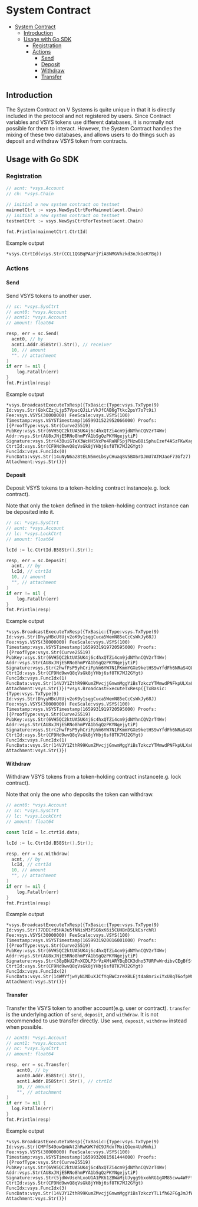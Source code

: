 # System Contract

- [System Contract](#system-contract)
  - [Introduction](#introduction)
  - [Usage with Go SDK](#usage-with-go-sdk)
    - [Registration](#registration)
    - [Actions](#actions)
      - [Send](#send)
      - [Deposit](#deposit)
      - [Withdraw](#withdraw)
      - [Transfer](#transfer)

## Introduction

The System Contract on V Systems is quite unique in that it is directly included in the protocol and not registered by users. Since Contract variables and VSYS tokens use different databases, it is normally not possible for them to interact. However, the System Contract handles the mixing of these two databases, and allows users to do things such as deposit and withdraw VSYS token from contracts.

## Usage with Go SDK

### Registration

```go
// acnt: *vsys.Account
// ch: *vsys.Chain

// initial a new system contract on testnet
mainnetCtrt := vsys.NewSysCtrtForMainnet(acnt.Chain)
// initial a new system contract on testnet
testnetCtrt := vsys.NewSysCtrtForTestnet(acnt.Chain)

fmt.Println(mainnetCtrt.CtrtId)
```

Example output

```
*vsys.CtrtId(vsys.Str(CCL1QGBqPAaFjYiA8NMGVhzkd3nJkGeKYBq))
```

### Actions

#### Send

Send VSYS tokens to another user.

```go
// sc: *vsys.SysCtrt
// acnt0: *vsys.Account
// acnt1: *vsys.Account
// amount: float64

resp, err = sc.Send(
  acnt0, // by
  acnt1.Addr.B58Str().Str(), // receiver
  10, // amount
  "". // attachment
)
if err != nil {
	log.Fatalln(err)
}
fmt.Println(resp)
```

Example output

```
*vsys.BroadcastExecuteTxResp({TxBasic:{Type:vsys.TxType(9) Id:vsys.Str(GbkCZzjLjp57VpacQJiLrVkJfCAB6gTtkc2psY7o7t9i) Fee:vsys.VSYS(30000000) FeeScale:vsys.VSYS(100) Timestamp:vsys.VSYSTimestamp(1659931522952066000) Proofs:[{ProofType:vsys.Str(Curve25519) PubKey:vsys.Str(6VH5QC2ktUA5UK4j6c4hxQTZi4cm9jdNYhnCQV2rT4Wv) Addr:vsys.Str(AU8xJNjE5RNo8hmPYA1bSgQzPKYNgejytiP) Signature:vsys.Str(43BuiGTeX3WcHH5VxPe4RaNFSpjPHzwB8iSphuEzef4ASzFKwXagtoZy1ESeRXsnsQ9RanGsyH6Xro6C7KBDHgMC)}]} CtrtId:vsys.Str(CF9Nd9wvQ8qVsGk8jYHbj6sf8TK7MJ2GYgt) FuncIdx:vsys.FuncIdx(0) FuncData:vsys.Str(14uNyN6a28tELN5meLbsyCHuaq8V5BX6rDJmU7ATMJaoF73Gfz7) Attachment:vsys.Str()})
```

#### Deposit

Deposit VSYS tokens to a token-holding contract instance(e.g. lock contract).

Note that only the token defined in the token-holding contract instance can be deposited into it.

```go
// sc: *vsys.SysCtrt
// acnt: *vsys.Account
// lc: *vsys.LockCtrt
// amount: float64

lcId := lc.CtrtId.B58Str().Str();

resp, err = sc.Deposit(
  acnt, // by
  lcId, // ctrtId
  10, // amount
  "", // attachment
)
if err != nil {
    log.Fatalln(err)
}
fmt.Println(resp)
```

Example output

```
*vsys.BroadcastExecuteTxResp({TxBasic:{Type:vsys.TxType(9) Id:vsys.Str(DhyyHBcUtUjv2oK9y1sqgCuca5WemN85eCcCsWkJy68J) Fee:vsys.VSYS(30000000) FeeScale:vsys.VSYS(100) Timestamp:vsys.VSYSTimestamp(1659931919720595000) Proofs:[{ProofType:vsys.Str(Curve25519) PubKey:vsys.Str(6VH5QC2ktUA5UK4j6c4hxQTZi4cm9jdNYhnCQV2rT4Wv) Addr:vsys.Str(AU8xJNjE5RNo8hmPYA1bSgQzPKYNgejytiP) Signature:vsys.Str(2hwfFsP5yhCriFpVm6YW7N1FKmmYGXe9ketHSSwYfdFh6NRaS4Q8E4TWFW55u2F5tuFRpj3dao8SGfnNwFp8WFn4)}]} CtrtId:vsys.Str(CF9Nd9wvQ8qVsGk8jYHbj6sf8TK7MJ2GYgt) FuncIdx:vsys.FuncIdx(1) FuncData:vsys.Str(14VJY1ZthR99KumZMvcjjGnwmMggYiBsTzkczYTMmwdPNFkpULXaUg11ynCnJ7PAqewTixfGjTC6XwkJu1ucT1rf) Attachment:vsys.Str()})*vsys.BroadcastExecuteTxResp({TxBasic:{Type:vsys.TxType(9) Id:vsys.Str(DhyyHBcUtUjv2oK9y1sqgCuca5WemN85eCcCsWkJy68J) Fee:vsys.VSYS(30000000) FeeScale:vsys.VSYS(100) Timestamp:vsys.VSYSTimestamp(1659931919720595000) Proofs:[{ProofType:vsys.Str(Curve25519) PubKey:vsys.Str(6VH5QC2ktUA5UK4j6c4hxQTZi4cm9jdNYhnCQV2rT4Wv) Addr:vsys.Str(AU8xJNjE5RNo8hmPYA1bSgQzPKYNgejytiP) Signature:vsys.Str(2hwfFsP5yhCriFpVm6YW7N1FKmmYGXe9ketHSSwYfdFh6NRaS4Q8E4TWFW55u2F5tuFRpj3dao8SGfnNwFp8WFn4)}]} CtrtId:vsys.Str(CF9Nd9wvQ8qVsGk8jYHbj6sf8TK7MJ2GYgt) FuncIdx:vsys.FuncIdx(1) FuncData:vsys.Str(14VJY1ZthR99KumZMvcjjGnwmMggYiBsTzkczYTMmwdPNFkpULXaUg11ynCnJ7PAqewTixfGjTC6XwkJu1ucT1rf) Attachment:vsys.Str()})
```

#### Withdraw

Withdraw VSYS tokens from a token-holding contract instance(e.g. lock contract).

Note that only the one who deposits the token can withdraw.

```go
// acnt0: *vsys.Account
// sc: *vsys.SysCtrt
// lc: *vsys.LockCtrt
// amount: float64

const lcId = lc.ctrtId.data;

lcId := lc.CtrtId.B58Str().Str();

resp, err = sc.Withdraw(
  acnt, // by
  lcId, // ctrtId
  10, // amount
  "", // attachment
)
if err != nil {
    log.Fatalln(err)
}
fmt.Println(resp)
```

Example output

```
*vsys.BroadcastExecuteTxResp({TxBasic:{Type:vsys.TxType(9) Id:vsys.Str(77DECrd5HAJu5fNNisM3fSG6xK6i5CUHBnDSLkEsrchR) Fee:vsys.VSYS(30000000) FeeScale:vsys.VSYS(100) Timestamp:vsys.VSYSTimestamp(1659931920016001000) Proofs:[{ProofType:vsys.Str(Curve25519) PubKey:vsys.Str(6VH5QC2ktUA5UK4j6c4hxQTZi4cm9jdNYhnCQV2rT4Wv) Addr:vsys.Str(AU8xJNjE5RNo8hmPYA1bSgQzPKYNgejytiP) Signature:vsys.Str(38pBkU2PnXCDLP3rVzAMtARYBqBCK3dho57URFwWrdibvCEgBfSfnjA15gcfhDTEeeUFZFgsoV7JSn5CKXzyLc7e)}]} CtrtId:vsys.Str(CF9Nd9wvQ8qVsGk8jYHbj6sf8TK7MJ2GYgt) FuncIdx:vsys.FuncIdx(2) FuncData:vsys.Str(14WMYfjwYyNiNDuXJCfYqBWCzreXBLEjt4a8mrixiYxU8qT6ofpWGMuMqQGRmireKtWF2yz9aTqpA8UwUJxWFGfh) Attachment:vsys.Str()})
```

#### Transfer

Transfer the VSYS token to another account(e.g. user or contract).
`transfer` is the underlying action of `send`, `deposit`, and `withdraw`. It is not recommended to use transfer directly. Use `send`, `deposit`, `withdraw` instead when possible.

```go
// acnt0: *vsys.Account
// acnt1: *vsys.Account
// nc: *vsys.SysCtrt
// amount: float64

resp, err = sc.Transfer(
    acnt0, // by
    acnt0.Addr.B58Str().Str(),
    acnt1.Addr.B58Str().Str(), // ctrtId
    10, // amount
    "", // attachment
)
if err != nil {
  log.Fatalln(err)
}
fmt.Println(resp)
```

Example output
```
*vsys.BroadcastExecuteTxResp({TxBasic:{Type:vsys.TxType(9) Id:vsys.Str(CMPfS49owQmWAt2hRwKWK7dC9JRdxfMoiQGex4UuMmhi) Fee:vsys.VSYS(30000000) FeeScale:vsys.VSYS(100) Timestamp:vsys.VSYSTimestamp(1659932081561444000) Proofs:[{ProofType:vsys.Str(Curve25519) PubKey:vsys.Str(6VH5QC2ktUA5UK4j6c4hxQTZi4cm9jdNYhnCQV2rT4Wv) Addr:vsys.Str(AU8xJNjE5RNo8hmPYA1bSgQzPKYNgejytiP) Signature:vsys.Str(5jdWvUsehLxoUGA1PK61ZBWaMjUJygg9bxohRG1gXM85cww4WFFfRwUqWiZ8j37cLhf3XLqBkr3ffz7xL3SAqM3F)}]} CtrtId:vsys.Str(CF9Nd9wvQ8qVsGk8jYHbj6sf8TK7MJ2GYgt) FuncIdx:vsys.FuncIdx(3) FuncData:vsys.Str(14VJY1ZthR99KumZMvcjjGnwmMggYiBsTzkczYTL1fh62FGgJmJfWBJ1yGDjL7nEHzYr6iGDzhVwK4KCQnkkLAij) Attachment:vsys.Str()})
```
